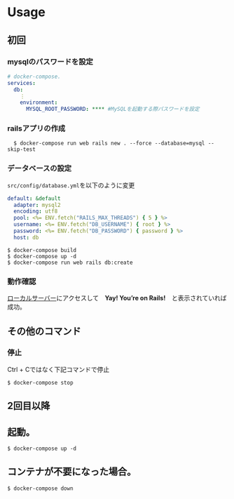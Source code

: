 # Usage
## 初回

### mysqlのパスワードを設定
```yaml
# docker-compose.
services:
  db:
    ⋮
    environment:
      MYSQL_ROOT_PASSWORD: **** #MySQLを起動する際パスワードを設定
```

### railsアプリの作成
```shell
  $ docker-compose run web rails new . --force --database=mysql --skip-test
```

### データベースの設定
`src/config/database.yml`を以下のように変更

```yml
default: &default
  adapter: mysql2
  encoding: utf8
  pool: <%= ENV.fetch("RAILS_MAX_THREADS") { 5 } %>
  username: <%= ENV.fetch("DB_USERNAME") { root } %>
  password: <%= ENV.fetch("DB_PASSWORD") { password } %>
  host: db
  ```

```shell
$ docker-compose build
$ docker-compose up -d
$ docker-compose run web rails db:create
```

 ### 動作確認

[ローカルサーバー](localhost:3000)にアクセスして　**Yay! You’re on Rails!**　と表示されていれば成功。

## その他のコマンド

### 停止
Ctrl + Cではなく下記コマンドで停止
```shell
$ docker-compose stop
```

## 2回目以降
## 起動。
```
$ docker-compose up -d
```

## コンテナが不要になった場合。
```shell
$ docker-compose down
```
